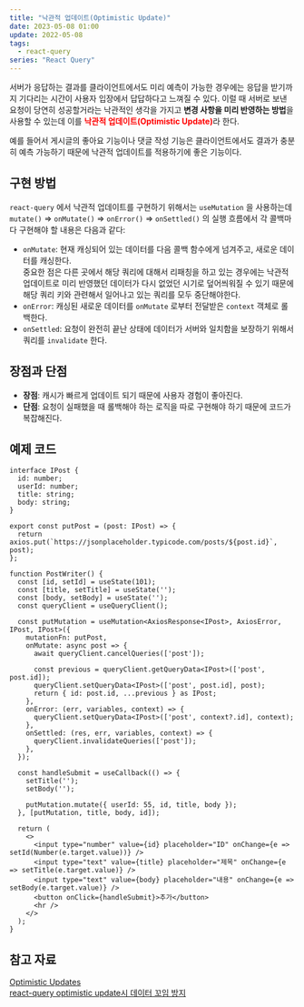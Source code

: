 ```yaml
---
title: "낙관적 업데이트(Optimistic Update)"
date: 2023-05-08 01:00
update: 2022-05-08
tags:
  - react-query
series: "React Query"
---
```


서버가 응답하는 결과를 클라이언트에서도 미리 예측이 가능한 경우에는 응답을 받기까지 기다리는 시간이 사용자 입장에서 답답하다고 느껴질 수 있다. 이럴 때 서버로 보낸 요청이 당연히 성공할거라는 낙관적인 생각을 가지고 **변경 사항을 미리 반영하는 방법**을 사용할 수 있는데 이를 <b style="color: red">**낙관적 업데이트(Optimistic Update)**</b>라 한다.

예를 들어서 게시글의 좋아요 기능이나 댓글 작성 기능은 클라이언트에서도 결과가 충분히 예측 가능하기 때문에 낙관적 업데이트를 적용하기에 좋은 기능이다.

## 구현 방법
`react-query` 에서 낙관적 업데이트를 구현하기 위해서는 `useMutation` 을 사용하는데 `mutate()` => `onMutate()` => `onError()` => `onSettled()` 의 실행 흐름에서 각 콜백마다 구현해야 할 내용은 다음과 같다:

- `onMutate`: 현재 캐싱되어 있는 데이터를 다음 콜백 함수에게 넘겨주고, 새로운 데이터를 캐싱한다.  
중요한 점은 다른 곳에서 해당 쿼리에 대해서 리패칭을 하고 있는 경우에는 낙관적 업데이트로 미리 반영했던 데이터가 다시 없었던 시기로 덮어씌워질 수 있기 때문에 해당 쿼리 키와 관련해서 일어나고 있는 쿼리를 모두 중단해야한다.
- `onError`: 캐싱된 새로운 데이터를 `onMutate` 로부터 전달받은 `context` 객체로 롤백한다.
- `onSettled`: 요청이 완전히 끝난 상태에 데이터가 서버와 일치함을 보장하기 위해서 쿼리를 `invalidate` 한다.

## 장점과 단점
- **장점**: 캐시가 빠르게 업데이트 되기 때문에 사용자 경험이 좋아진다.
- **단점**: 요청이 실패했을 때 롤백해야 하는 로직을 따로 구현해야 하기 때문에 코드가 복잡해진다.

## 예제 코드
```tsx
interface IPost {
  id: number;
  userId: number;
  title: string;
  body: string;
}

export const putPost = (post: IPost) => {
  return axios.put(`https://jsonplaceholder.typicode.com/posts/${post.id}`, post);
};

function PostWriter() {
  const [id, setId] = useState(101);
  const [title, setTitle] = useState('');
  const [body, setBody] = useState('');
  const queryClient = useQueryClient();

  const putMutation = useMutation<AxiosResponse<IPost>, AxiosError, IPost, IPost>({
    mutationFn: putPost,
    onMutate: async post => {
      await queryClient.cancelQueries(['post']);

      const previous = queryClient.getQueryData<IPost>(['post', post.id]);
      queryClient.setQueryData<IPost>(['post', post.id], post);
      return { id: post.id, ...previous } as IPost;
    },
    onError: (err, variables, context) => {
      queryClient.setQueryData<IPost>(['post', context?.id], context);
    },
    onSettled: (res, err, variables, context) => {
      queryClient.invalidateQueries(['post']);
    },
  });

  const handleSubmit = useCallback(() => {
    setTitle('');
    setBody('');

    putMutation.mutate({ userId: 55, id, title, body });
  }, [putMutation, title, body, id]);

  return (
    <>
      <input type="number" value={id} placeholder="ID" onChange={e => setId(Number(e.target.value))} />
      <input type="text" value={title} placeholder="제목" onChange={e => setTitle(e.target.value)} />
      <input type="text" value={body} placeholder="내용" onChange={e => setBody(e.target.value)} />
      <button onClick={handleSubmit}>추가</button>
      <hr />
    </>
  );
}
```

## 참고 자료
[Optimistic Updates](https://tanstack.com/query/v4/docs/react/guides/optimistic-updates)  
[react-query optimistic update시 데이터 꼬임 방지](https://velog.io/@mskwon/react-query-cancel-queries)  